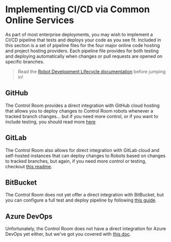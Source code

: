# Implementing CI/CD via Common Online Services

As part of most enterprise deployments, you may wish to implement a CI/CD pipeline that tests and deploys your code as you see fit. Included in this section is a set of pipeline files for the four major online code hosting and project hosting providers. Each pipeline file provides for both testing and deploying automatically when changes or pull requests are opened on specific branches.

> Read the [Robot Development Lifecycle documentation](https://robocorp.com/docs/development-guide/control-room/implementing-sdlc) before jumping in!

## GitHub

The Control Room provides a direct integration with GitHub cloud hosting that allows you to deploy changes to Control Room robots whenever a tracked branch changes... but if you need more control, or if you want to include testing, you should read more [here](./github/README.md)

## GitLab

The Control Room also allows for direct integration with GitLab cloud and self-hosted instances that can deploy changes to Robots based on changes to tracked branches, but again, if you need more control or testing, checkout [this readme](./gitlab/README.md).

## BitBucket

The Control Room does not yet offer a direct integration with BitBucket, but you can configure a full test and deploy pipeline by following [this guide](./bitbucket/README.md).

## Azure DevOps

Unfortunately, the Control Room does not have a direct integration for Azure DevOps yet either, but we've got you covered with [this doc](./azure_devops/README.md).